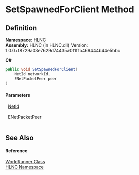 # SetSpawnedForClient Method




## Definition
**Namespace:** <a href="N_HLNC">HLNC</a>  
**Assembly:** HLNC (in HLNC.dll) Version: 1.0.0+f8729a03e7629d74435a0f1f1b469444b44e5bbc

**C#**
``` C#
public void SetSpawnedForClient(
	NetId networkId,
	ENetPacketPeer peer
)
```



#### Parameters
<dl><dt>  <a href="T_HLNC_NetId">NetId</a></dt><dd> </dd><dt>  ENetPacketPeer</dt><dd> </dd></dl>

## See Also


#### Reference
<a href="T_HLNC_WorldRunner">WorldRunner Class</a>  
<a href="N_HLNC">HLNC Namespace</a>  
